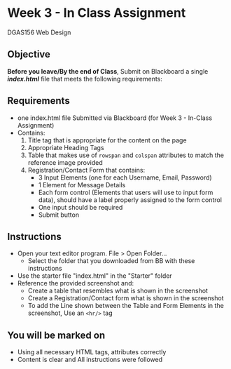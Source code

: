 # Week 3 - In Class Assignment
DGAS156 Web Design 

## Objective
**Before you leave/By the end of Class**, Submit on Blackboard a single ***index.html*** file that meets the following requirements:

## Requirements
- one index.html file Submitted via Blackboard (for Week 3 - In-Class Assignment)
- Contains:
    1. Title tag that is appropriate for the content on the page
    1. Appropriate Heading Tags
    1. Table that makes use of `rowspan` and `colspan` attributes to match the reference image provided
    1. Registration/Contact Form that contains:
        - 3 Input Elements (one for each Username, Email, Password)
        - 1 Element for Message Details
        - Each form control (Elements that users will use to input form data), should have a label properly assigned to the form control
        - One input should be required
        - Submit button

## Instructions
- Open your text editor program. File > Open Folder... 
  - Select the folder that you downloaded from BB with these instructions
- Use the starter file "index.html" in the "Starter" folder
- Reference the provided screenshot and:
  - Create a table that resembles what is shown in the screenshot
  - Create a Registration/Contact form what is shown in the screenshot
  - To add the Line shown between the Table and Form Elements in the screenshot, Use an `<hr/>` tag

## You will be marked on
- Using all necessary HTML tags, attributes correctly
- Content is clear and All instructions were followed 
